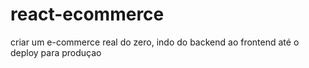 # react-ecommerce
criar um e-commerce real do zero, indo do backend ao frontend até o deploy para produçao
